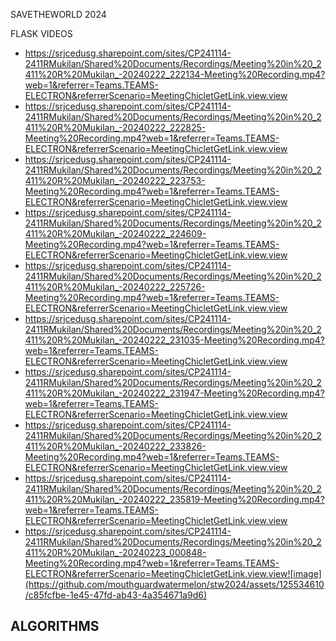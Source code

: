 SAVETHEWORLD 2024

FLASK VIDEOS
-	https://srjcedusg.sharepoint.com/sites/CP241114-2411RMukilan/Shared%20Documents/Recordings/Meeting%20in%20_2411%20R%20Mukilan_-20240222_222134-Meeting%20Recording.mp4?web=1&referrer=Teams.TEAMS-ELECTRON&referrerScenario=MeetingChicletGetLink.view.view
-	https://srjcedusg.sharepoint.com/sites/CP241114-2411RMukilan/Shared%20Documents/Recordings/Meeting%20in%20_2411%20R%20Mukilan_-20240222_222825-Meeting%20Recording.mp4?web=1&referrer=Teams.TEAMS-ELECTRON&referrerScenario=MeetingChicletGetLink.view.view
-	https://srjcedusg.sharepoint.com/sites/CP241114-2411RMukilan/Shared%20Documents/Recordings/Meeting%20in%20_2411%20R%20Mukilan_-20240222_223753-Meeting%20Recording.mp4?web=1&referrer=Teams.TEAMS-ELECTRON&referrerScenario=MeetingChicletGetLink.view.view
-	https://srjcedusg.sharepoint.com/sites/CP241114-2411RMukilan/Shared%20Documents/Recordings/Meeting%20in%20_2411%20R%20Mukilan_-20240222_224609-Meeting%20Recording.mp4?web=1&referrer=Teams.TEAMS-ELECTRON&referrerScenario=MeetingChicletGetLink.view.view
-	https://srjcedusg.sharepoint.com/sites/CP241114-2411RMukilan/Shared%20Documents/Recordings/Meeting%20in%20_2411%20R%20Mukilan_-20240222_225726-Meeting%20Recording.mp4?web=1&referrer=Teams.TEAMS-ELECTRON&referrerScenario=MeetingChicletGetLink.view.view
-	https://srjcedusg.sharepoint.com/sites/CP241114-2411RMukilan/Shared%20Documents/Recordings/Meeting%20in%20_2411%20R%20Mukilan_-20240222_231035-Meeting%20Recording.mp4?web=1&referrer=Teams.TEAMS-ELECTRON&referrerScenario=MeetingChicletGetLink.view.view
-	https://srjcedusg.sharepoint.com/sites/CP241114-2411RMukilan/Shared%20Documents/Recordings/Meeting%20in%20_2411%20R%20Mukilan_-20240222_231947-Meeting%20Recording.mp4?web=1&referrer=Teams.TEAMS-ELECTRON&referrerScenario=MeetingChicletGetLink.view.view
-	https://srjcedusg.sharepoint.com/sites/CP241114-2411RMukilan/Shared%20Documents/Recordings/Meeting%20in%20_2411%20R%20Mukilan_-20240222_233826-Meeting%20Recording.mp4?web=1&referrer=Teams.TEAMS-ELECTRON&referrerScenario=MeetingChicletGetLink.view.view
-	https://srjcedusg.sharepoint.com/sites/CP241114-2411RMukilan/Shared%20Documents/Recordings/Meeting%20in%20_2411%20R%20Mukilan_-20240222_235819-Meeting%20Recording.mp4?web=1&referrer=Teams.TEAMS-ELECTRON&referrerScenario=MeetingChicletGetLink.view.view
- https://srjcedusg.sharepoint.com/sites/CP241114-2411RMukilan/Shared%20Documents/Recordings/Meeting%20in%20_2411%20R%20Mukilan_-20240223_000848-Meeting%20Recording.mp4?web=1&referrer=Teams.TEAMS-ELECTRON&referrerScenario=MeetingChicletGetLink.view.view![image](https://github.com/mouthguardwatermelon/stw2024/assets/125534610/c85fcfbe-1e45-47fd-ab43-4a354671a9d6)

ALGORITHMS
- 

